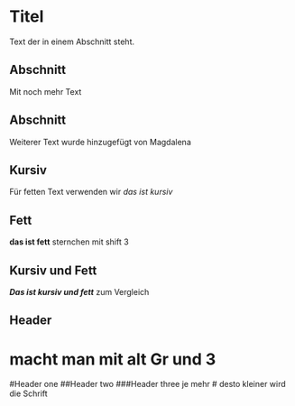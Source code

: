 # Titel

Text der in einem Abschnitt steht.

## Abschnitt

Mit noch mehr Text

## Abschnitt

Weiterer Text wurde hinzugefügt von Magdalena

## Kursiv
Für fetten Text verwenden wir _das ist kursiv_

## Fett 
**das ist fett** sternchen mit shift 3 

## Kursiv und Fett
**_Das ist kursiv und fett_** zum Vergleich

## Header 
# macht man mit alt Gr und 3
#Header one
##Header two
###Header three
je mehr # desto kleiner wird die Schrift
